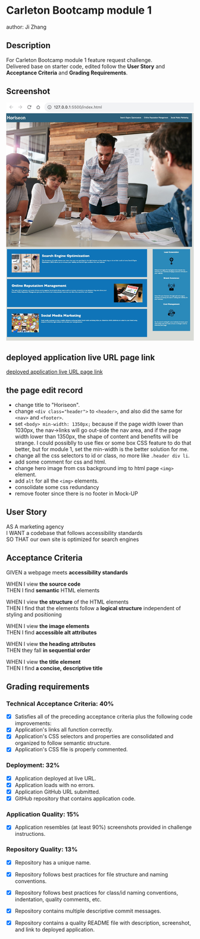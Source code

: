 # Carleton Bootcamp module 1
author: Ji Zhang  

## Description
For Carleton Bootcamp module 1 feature request challenge.  
Delivered base on starter code, edited follow the **User Story** and **Acceptance Criteria** and **Grading Requirements**.

## Screenshot
![Screenshot of final page](./assets/images/screenshot.jpg)
  
## deployed application live URL page link
[deployed application live URL page link](https://jizhang80.github.io/bootcamp-jz-module1/)  
  
## the page edit record
* change title to "Horiseon".
* change ```<div class="header">``` to ```<header>```, and also did the same for ```<nav>``` and ```<footer>```.
* set ```<body> min-width: 1350px;``` because if the page width lower than 1030px, the nav->links will go out-side the nav area, and if the page width lower than 1350px, the shape of content and benefits will be strange. I could possiblly to use flex or some box CSS feature to do that better, but for module 1, set the min-width is the better solution for me.
* change all the css selectors to id or class, no more like ```.header div li```.
* add some comment for css and html.
* change hero image from css background img to html page ```<img>``` element.
* add ```alt``` for all the ```<img>``` elements.
* consolidate some css redundancy
* remove footer since there is no footer in Mock-UP

## User Story
AS A marketing agency  
I WANT a codebase that follows accessibility standards  
SO THAT our own site is optimized for search engines  
  

## Acceptance Criteria
GIVEN a webpage meets **accessibility standards**  
  
WHEN I view **the source code**  
THEN I find **semantic** HTML elements  
  
WHEN I view **the structure** of the HTML elements  
THEN I find that the elements follow a **logical structure** independent of styling and positioning  
  
WHEN I view **the image elements**  
THEN I find **accessible alt attributes**  
  
WHEN I view **the heading attributes**  
THEN they fall **in sequential order**  
  
WHEN I view **the title element**  
THEN I find **a concise, descriptive title**  


## Grading requirements
### Technical Acceptance Criteria: 40%  
- [x] Satisfies all of the preceding acceptance criteria plus the following code improvements:  
- [x] Application's links all function correctly.  
- [x] Application's CSS selectors and properties are consolidated and organized to follow semantic structure.  
- [x] Application's CSS file is properly commented.  

### Deployment: 32%
- [x] Application deployed at live URL.  
- [x] Application loads with no errors.  
- [x] Application GitHub URL submitted.  
- [x] GitHub repository that contains application code.  

### Application Quality: 15%
- [x] Application resembles (at least 90%) screenshots provided in challenge instructions.  

### Repository Quality: 13%
- [x] Repository has a unique name.  
- [x] Repository follows best practices for file structure and naming conventions.  
- [x] Repository follows best practices for class/id naming conventions, indentation, quality comments, etc.  
- [x] Repository contains multiple descriptive commit messages.  
- [x] Repository contains a quality README file with description, screenshot, and link to deployed application. 



